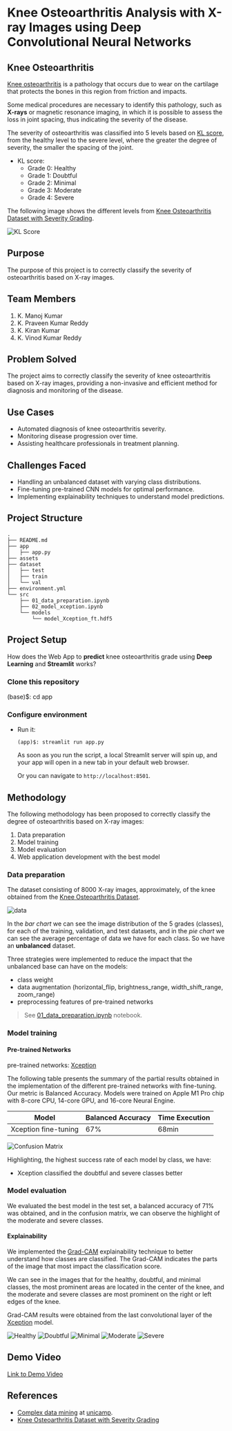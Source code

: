
# Knee Osteoarthritis Analysis with X-ray Images using Deep Convolutional Neural Networks

## Knee Osteoarthritis

[Knee osteoarthritis](https://en.wikipedia.org/wiki/Knee_arthritis) is a pathology that occurs due to wear on the cartilage that protects the bones in this region from friction and impacts.

Some medical procedures are necessary to identify this pathology, such as **X-rays** or magnetic resonance imaging, in which it is possible to assess the loss in joint spacing, thus indicating the severity of the disease.

The severity of osteoarthritis was classified into 5 levels based on [KL score](https://www.ncbi.nlm.nih.gov/pmc/articles/PMC4925407/), from the healthy level to the severe level, where the greater the degree of severity, the smaller the spacing of the joint.

- KL score:
    - Grade 0: Healthy
    - Grade 1: Doubtful 
    - Grade 2: Minimal 
    - Grade 3: Moderate 
    - Grade 4: Severe

The following image shows the different levels from [Knee Osteoarthritis Dataset with Severity Grading](https://www.kaggle.com/datasets/shashwatwork/knee-osteoarthritis-dataset-with-severity).

![KL Score](assets/kl-score.png)

## Purpose

The purpose of this project is to correctly classify the severity of osteoarthritis based on X-ray images.

## Team Members

1. K. Manoj Kumar
2. K. Praveen Kumar Reddy
3. K. Kiran Kumar
4. K. Vinod Kumar Reddy

## Problem Solved

The project aims to correctly classify the severity of knee osteoarthritis based on X-ray images, providing a non-invasive and efficient method for diagnosis and monitoring of the disease.

## Use Cases

- Automated diagnosis of knee osteoarthritis severity.
- Monitoring disease progression over time.
- Assisting healthcare professionals in treatment planning.

## Challenges Faced

- Handling an unbalanced dataset with varying class distributions.
- Fine-tuning pre-trained CNN models for optimal performance.
- Implementing explainability techniques to understand model predictions.

## Project Structure

```shell
.
├── README.md
├── app
│   ├── app.py
├── assets
├── dataset
│   ├── test
│   ├── train
│   └── val
├── environment.yml
└── src
    ├── 01_data_preparation.ipynb
    ├── 02_model_xception.ipynb
    └── models
        └── model_Xception_ft.hdf5
```

## Project Setup

How does the Web App to **predict** knee osteoarthritis grade using **Deep Learning** and **Streamlit** works?

### Clone this repository

(base)$: cd app

### Configure environment

- Run it:

    ```shell
    (app)$: streamlit run app.py
    ```

    As soon as you run the script, a local Streamlit server will spin up, and your app will open in a new tab in your default web browser.

    Or you can navigate to `http://localhost:8501`.

## Methodology

The following methodology has been proposed to correctly classify the degree of osteoarthritis based on X-ray images:

1. Data preparation
2. Model training
3. Model evaluation
4. Web application development with the best model

### Data preparation

The dataset consisting of 8000 X-ray images, approximately, of the knee obtained from the [Knee Osteoarthritis Dataset](https://www.kaggle.com/datasets/shashwatwork/knee-osteoarthritis-dataset-with-severity).

![data](assets/data.png)

In the *bar chart* we can see the image distribution of the 5 grades (classes), for each of the training, validation, and test datasets, and in the *pie chart* we can see the average percentage of data we have for each class. So we have an **unbalanced** dataset.

Three strategies were implemented to reduce the impact that the unbalanced base can have on the models:

- class weight
- data augmentation (horizontal_flip, brightness_range, width_shift_range, zoom_range)
- preprocessing features of pre-trained networks

> See [01_data_preparation.ipynb](src/01_data_preparation.ipynb) notebook.

### Model training

#### Pre-trained Networks

pre-trained networks: [Xception](https://arxiv.org/abs/1610.02357)

The following table presents the summary of the partial results obtained in the implementation of the different pre-trained networks with fine-tuning. Our metric is Balanced Accuracy. Models were trained on Apple M1 Pro chip with 8-core CPU, 14-core GPU, and 16-core Neural Engine.

| Model               | Balanced Accuracy | Time Execution |
| --------------------| ----------------- | -------------- |
| Xception fine-tuning| 67%               | 68min          |

![Confusion Matrix](assets/confusion_matrix_3_models.png)

Highlighting, the highest success rate of each model by class, we have:

- Xception classified the doubtful and severe classes better

### Model evaluation

We evaluated the best model in the test set, a balanced accuracy of 71% was obtained, and in the confusion matrix, we can observe the highlight of the moderate and severe classes.

#### Explainability

We implemented the [Grad-CAM](https://arxiv.org/abs/1610.02391) explainability technique to better understand how classes are classified. The Grad-CAM indicates the parts of the image that most impact the classification score.

We can see in the images that for the healthy, doubtful, and minimal classes, the most prominent areas are located in the center of the knee, and the moderate and severe classes are most prominent on the right or left edges of the knee.

Grad-CAM results were obtained from the last convolutional layer of the [Xception](src/02_model_xception.ipynb) model.

![Healthy](assets/Healthy.png)
![Doubtful](assets/Doubtful.png)
![Minimal](assets/Minimal.png)
![Moderate](assets/Moderate.png)
![Severe](assets/Severe.png)

## Demo Video

[Link to Demo Video](https://www.youtube.com/watch?v=your-demo-video-id)


## References

- [Complex data mining](https://www.ic.unicamp.br/~mdc/) at [unicamp](https://www.unicamp.br/unicamp/).
- [Knee Osteoarthritis Dataset with Severity Grading](https://www.kaggle.com/datasets/shashwatwork/knee-osteoarthritis-dataset-with-severity)
